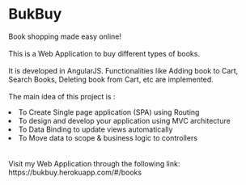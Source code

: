 # BukBuy
Book shopping made easy online!
<br/><br/>
This is a Web Application to buy different types of books.<br/><br/>
It is developed in AngularJS. Functionalities like Adding book to Cart, Search Books, Deleting book from Cart, etc are implemented.<br/><br/>
The main idea of this project is :
<li>To Create Single page application (SPA) using Routing</li>
<li>To design and develop your application using MVC architecture</li>
<li>To Data Binding to update views automatically</li>
<li>To Move data to scope & business logic to controllers</li>
<br/><br/>
Visit my Web Application through the following link: 
https://bukbuy.herokuapp.com/#/books


  

